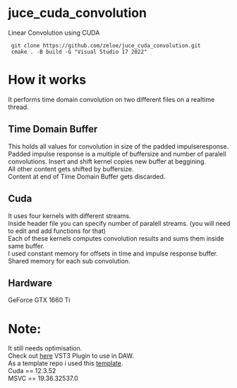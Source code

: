 # juce_cuda_convolution
 Linear Convolution using CUDA 
 ```shell
  git clone https://github.com/zeloe/juce_cuda_convolution.git
  cmake . -B build -G "Visual Studio 17 2022"
```
# How it works
It performs time domain convolution on two different files on a realtime thread.  

## Time Domain Buffer
This holds all values for convolution in size of the padded impulseresponse. \
Padded impulse response is a multiple of buffersize and number of paralell convolutions. 
Insert and shift kernel copies new buffer at beggining. \
All other content gets shifted by buffersize. \
Content at end of Time Domain Buffer gets discarded. 

## Cuda
It uses four kernels with different streams. \
Inside header file you can specify number of paralell streams. (you will need to edit and add functions for that) \
Each of these kernels computes convolution results and sums them inside same buffer.  \
I used constant memory for offsets in time and impulse response buffer. \
Shared memory for each sub convolution. 
## Hardware 
GeForce GTX 1660 Ti




# Note: 
It still needs optimisation. \
Check out [here](https://github.com/zeloe/RTConvolver) VST3 Plugin to use in DAW. \
As a template repo i used this [template](https://github.com/anthonyalfimov/JUCE-CMake-Plugin-Template/blob/main/CMakeLists.txt).
\
Cuda == 12.3.52 \
MSVC == 19.36.32537.0
